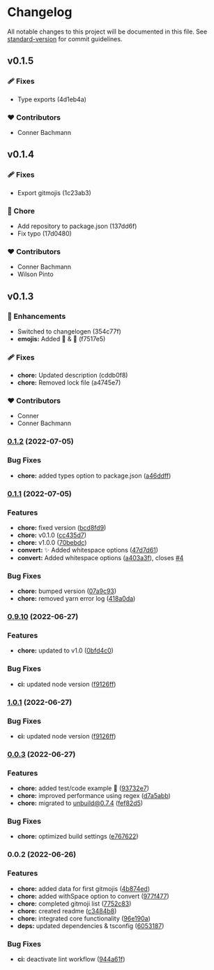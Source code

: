 # Changelog

All notable changes to this project will be documented in this file. See [standard-version](https://github.com/conventional-changelog/standard-version) for commit guidelines.

## v0.1.5


### 🩹 Fixes

  - Type exports (4d1eb4a)

### ❤️  Contributors

- Conner Bachmann

## v0.1.4


### 🩹 Fixes

  - Export gitmojis (1c23ab3)

### 🏡 Chore

  - Add repository to package.json (137dd6f)
  - Fix typo (17d0480)

### ❤️  Contributors

- Conner Bachmann
- Wilson Pinto

## v0.1.3


### 🚀 Enhancements

  - Switched to changelogen (354c77f)
  - **emojis:** Added 🧵 & 🦺 (f7517e5)

### 🩹 Fixes

  - **chore:** Updated description (cddb0f8)
  - **chore:** Removed lock file (a4745e7)

### ❤️  Contributors

- Conner
- Conner Bachmann

### [0.1.2](https://github.com/Intevel/convert-gitmoji/compare/v0.1.1...v0.1.2) (2022-07-05)


### Bug Fixes

* **chore:** added types option to package.json ([a46ddff](https://github.com/Intevel/convert-gitmoji/commit/a46ddff1d097c36b48e2fe66cb6dec54a9df9f75))

### [0.1.1](https://github.com/Intevel/convert-gitmoji/compare/v0.9.10...v0.1.1) (2022-07-05)


### Features

* **chore:** fixed version ([bcd8fd9](https://github.com/Intevel/convert-gitmoji/commit/bcd8fd971bcbacb936ffa93fa2799cc66af7e266))
* **chore:** v0.1.0 ([cc435d7](https://github.com/Intevel/convert-gitmoji/commit/cc435d7ba710cdb94f1c07121fa002877ba74a63))
* **chore:** v1.0.0 ([70bebdc](https://github.com/Intevel/convert-gitmoji/commit/70bebdcb8bd74b813692121fc37ff3e34b4f4001))
* **convert:** :sparkles:  Added whitespace options ([47d7d61](https://github.com/Intevel/convert-gitmoji/commit/47d7d610f65d96ea891d012d7580e1239ee20d9d))
* **convert:** Added whitespace options ([a403a3f](https://github.com/Intevel/convert-gitmoji/commit/a403a3fda1334a750bc13d0a672c672917b7adb3)), closes [#4](https://github.com/Intevel/convert-gitmoji/issues/4)


### Bug Fixes

* **chore:** bumped version ([07a9c93](https://github.com/Intevel/convert-gitmoji/commit/07a9c93820a42d0f58bb3b08f2b4da4afc9bdf02))
* **chore:** removed yarn error log ([418a0da](https://github.com/Intevel/convert-gitmoji/commit/418a0da789beb28757208d42ade07ca8af741cf8))

### [0.9.10](https://github.com/Intevel/convert-gitmoji/compare/v0.0.3...v0.9.10) (2022-06-27)


### Features

* **chore:** updated to v1.0 ([0bfd4c0](https://github.com/Intevel/convert-gitmoji/commit/0bfd4c055c4932913a916f1842898ae178bac010))


### Bug Fixes

* **ci:** updated node version ([f9126ff](https://github.com/Intevel/convert-gitmoji/commit/f9126ffb23f55f0739c0e5bff9f123021e1bc2a2))

### [1.0.1](https://github.com/Intevel/convert-gitmoji/compare/v0.0.3...v1.0.1) (2022-06-27)


### Bug Fixes

* **ci:** updated node version ([f9126ff](https://github.com/Intevel/convert-gitmoji/commit/f9126ffb23f55f0739c0e5bff9f123021e1bc2a2))

### [0.0.3](https://github.com/Intevel/convert-gitmoji/compare/v0.0.2...v0.0.3) (2022-06-27)


### Features

* **chore:** added test/code example :memo: ([93732e7](https://github.com/Intevel/convert-gitmoji/commit/93732e7baa6b29e5e02f12a7edbc6370dfc6bff8))
* **chore:** improved performance using regex ([d7a5abb](https://github.com/Intevel/convert-gitmoji/commit/d7a5abb41161f907a0cedb5a40e833bec6c952c7))
* **chore:** migrated to unbuild@0.7.4 ([fef82d5](https://github.com/Intevel/convert-gitmoji/commit/fef82d5f934f4b75231f5df2f47642ae1823fd20))


### Bug Fixes

* **chore:** optimized build settings ([e767622](https://github.com/Intevel/convert-gitmoji/commit/e767622bf7634efcb6f2ce63bc2369e2478b6bdf))

### 0.0.2 (2022-06-26)


### Features

* **chore:** added data for first gitmojis ([4b874ed](https://github.com/Intevel/convert-gitmoji/commit/4b874ed4373768a54d1ba79ddb09ea62bc35d3ef))
* **chore:** added withSpace option to convert ([977f477](https://github.com/Intevel/convert-gitmoji/commit/977f4776046755265de911bc1d3430bbd5d52e28))
* **chore:** completed gitmoji list ([7752c83](https://github.com/Intevel/convert-gitmoji/commit/7752c83e85bddc70f0b98de2e0af20c15036abdc))
* **chore:** created readme ([c3484b8](https://github.com/Intevel/convert-gitmoji/commit/c3484b81ef3d97759ddf7033e000762cc2945b17))
* **chore:** integrated core functionality ([96e190a](https://github.com/Intevel/convert-gitmoji/commit/96e190a1d48ead3f7bef77917d4d3e3f47fab3e3))
* **deps:** updated dependencies & tsconfig ([6053187](https://github.com/Intevel/convert-gitmoji/commit/6053187315939d05d4bd1d8d442c7db09f5b5974))


### Bug Fixes

* **ci:** deactivate lint workflow ([944a61f](https://github.com/Intevel/convert-gitmoji/commit/944a61f039bd71d52bf101fb046b8dd30ec1ba10))
